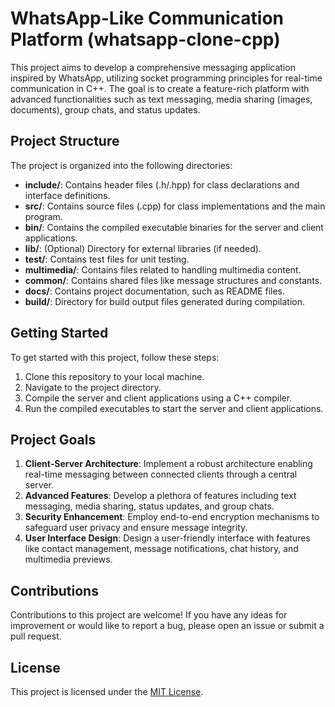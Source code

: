 # WhatsApp-Like Communication Platform (whatsapp-clone-cpp)

This project aims to develop a comprehensive messaging application inspired by WhatsApp, utilizing socket programming principles for real-time communication in C++. The goal is to create a feature-rich platform with advanced functionalities such as text messaging, media sharing (images, documents), group chats, and status updates.

## Project Structure

The project is organized into the following directories:

- **include/**: Contains header files (.h/.hpp) for class declarations and interface definitions.
- **src/**: Contains source files (.cpp) for class implementations and the main program.
- **bin/**: Contains the compiled executable binaries for the server and client applications.
- **lib/**: (Optional) Directory for external libraries (if needed).
- **test/**: Contains test files for unit testing.
- **multimedia/**: Contains files related to handling multimedia content.
- **common/**: Contains shared files like message structures and constants.
- **docs/**: Contains project documentation, such as README files.
- **build/**: Directory for build output files generated during compilation.

## Getting Started

To get started with this project, follow these steps:

1. Clone this repository to your local machine.
2. Navigate to the project directory.
3. Compile the server and client applications using a C++ compiler.
4. Run the compiled executables to start the server and client applications.

## Project Goals

1. **Client-Server Architecture**: Implement a robust architecture enabling real-time messaging between connected clients through a central server.
2. **Advanced Features**: Develop a plethora of features including text messaging, media sharing, status updates, and group chats.
3. **Security Enhancement**: Employ end-to-end encryption mechanisms to safeguard user privacy and ensure message integrity.
4. **User Interface Design**: Design a user-friendly interface with features like contact management, message notifications, chat history, and multimedia previews.

## Contributions

Contributions to this project are welcome! If you have any ideas for improvement or would like to report a bug, please open an issue or submit a pull request.

## License

This project is licensed under the [MIT License](LICENSE).
